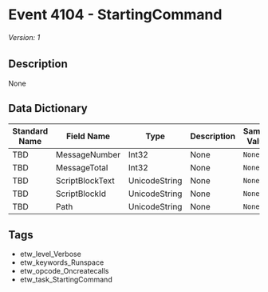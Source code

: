 # Event 4104 - StartingCommand
###### Version: 1

## Description
None

## Data Dictionary
|Standard Name|Field Name|Type|Description|Sample Value|
|---|---|---|---|---|
|TBD|MessageNumber|Int32|None|`None`|
|TBD|MessageTotal|Int32|None|`None`|
|TBD|ScriptBlockText|UnicodeString|None|`None`|
|TBD|ScriptBlockId|UnicodeString|None|`None`|
|TBD|Path|UnicodeString|None|`None`|

## Tags
* etw_level_Verbose
* etw_keywords_Runspace
* etw_opcode_Oncreatecalls
* etw_task_StartingCommand